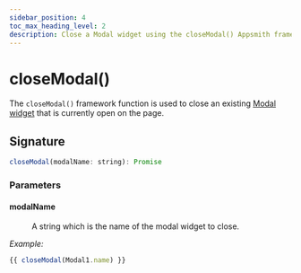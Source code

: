 ```yaml
---
sidebar_position: 4
toc_max_heading_level: 2
description: Close a Modal widget using the closeModal() Appsmith framework function.
---
```

# closeModal()

The `closeModal()` framework function is used to close an existing [Modal widget](/reference/widgets/modal) that is currently open on the page.

## Signature

```javascript
closeModal(modalName: string): Promise
```

### Parameters

#### modalName

<dd>

A string which is the name of the modal widget to close.

</dd>

_Example:_

```javascript
{{ closeModal(Modal1.name) }}